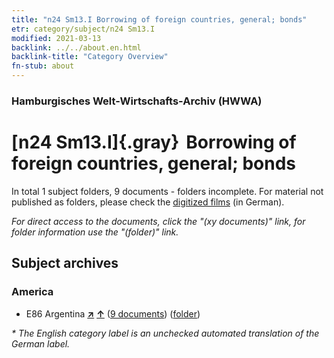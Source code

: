 ```yaml
---
title: "n24 Sm13.I Borrowing of foreign countries, general; bonds"
etr: category/subject/n24 Sm13.I
modified: 2021-03-13
backlink: ../../about.en.html
backlink-title: "Category Overview"
fn-stub: about
---
```


### Hamburgisches Welt-Wirtschafts-Archiv (HWWA)
# [n24 Sm13.I]{.gray}&#8201; Borrowing of foreign countries, general; bonds&#160; 





In total 1 subject folders, 9 documents - folders incomplete.
For material not published as folders, please check the [digitized films](/film/h1_sh) (in German).

_For direct access to the documents, click the "(xy documents)" link, for folder information use the "(folder)" link._

## Subject archives



### America

- E86 Argentina [**&nearr;**](../../../geo/i/141692/about.en.html "Argentina (all folders)") [**&uarr;**](../../../geo/about.en.html#E86 "Country category system") (<a href="https://pm20.zbw.eu/dfgview/sh/141692,145374" title="about: Argentina : Borrowing of foreign countries, general; bonds" target="_blank">9 documents</a>) ([folder](http://purl.org/pressemappe20/folder/sh/141692,145374))


_* The English category label is an unchecked automated translation of the German label._

